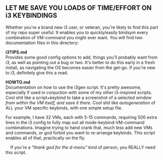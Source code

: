 ## LET ME SAVE YOU LOADS OF TIME/EFFORT ON i3 KEYBINDINGS

Whether you're a brand new i3 user, or veteran, you're likely to find this part of my repo super useful.  It enables you to quickly/easily bindsym every combination of VM-command you might ever want.  You will find two documentation files in this directory: 

**i3TIPS.md**  
Provides some good config options to add, things you'll probably want from i3, as well as pointing out a bug or two.  It's better to do this early in a fresh install, as navigating the OS becomes easier from the get-go.  If you're new to i3, definitely give this a read.

**HOWTO.md**  
Documentation on how to use the i3gen script.  It's pretty awesome, especially if used in conjuction with some of my other i3-inspired scripts.  Cool shit like a script+keybind to take a screenshot of a selected window *from within the VM itself, and save it there.*  Cool shit like *autogeneration* of ALL your VM specific keybinds, with one simple setup file.  

For example, I have 32 VMs, each with 5-15 commands, requiring 500 extra lines in the i3 config to fully map out all mode-keybind-VM-command combinations.  Imagine trying to hand crank that, much less add new VMs and commands, or god forbid you want to re-arrange keybinds.  This script enables all of that, practically on the fly.  

&nbsp;&nbsp;&nbsp;&nbsp;If you're a *"thank god for the d-menu"* kind of person, you REALLY need this script.
 
